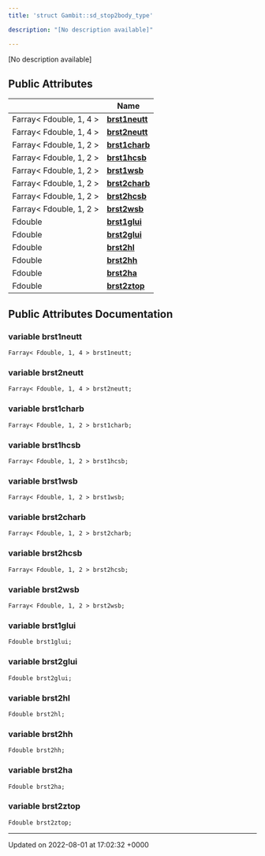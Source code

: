 ```yaml
---
title: 'struct Gambit::sd_stop2body_type'

description: "[No description available]"

---
```









[No description available]

## Public Attributes

|                | Name           |
| -------------- | -------------- |
| Farray< Fdouble, 1, 4 > | **[brst1neutt](/documentation/code/classes/structgambit_1_1sd__stop2body__type/#variable-brst1neutt)**  |
| Farray< Fdouble, 1, 4 > | **[brst2neutt](/documentation/code/classes/structgambit_1_1sd__stop2body__type/#variable-brst2neutt)**  |
| Farray< Fdouble, 1, 2 > | **[brst1charb](/documentation/code/classes/structgambit_1_1sd__stop2body__type/#variable-brst1charb)**  |
| Farray< Fdouble, 1, 2 > | **[brst1hcsb](/documentation/code/classes/structgambit_1_1sd__stop2body__type/#variable-brst1hcsb)**  |
| Farray< Fdouble, 1, 2 > | **[brst1wsb](/documentation/code/classes/structgambit_1_1sd__stop2body__type/#variable-brst1wsb)**  |
| Farray< Fdouble, 1, 2 > | **[brst2charb](/documentation/code/classes/structgambit_1_1sd__stop2body__type/#variable-brst2charb)**  |
| Farray< Fdouble, 1, 2 > | **[brst2hcsb](/documentation/code/classes/structgambit_1_1sd__stop2body__type/#variable-brst2hcsb)**  |
| Farray< Fdouble, 1, 2 > | **[brst2wsb](/documentation/code/classes/structgambit_1_1sd__stop2body__type/#variable-brst2wsb)**  |
| Fdouble | **[brst1glui](/documentation/code/classes/structgambit_1_1sd__stop2body__type/#variable-brst1glui)**  |
| Fdouble | **[brst2glui](/documentation/code/classes/structgambit_1_1sd__stop2body__type/#variable-brst2glui)**  |
| Fdouble | **[brst2hl](/documentation/code/classes/structgambit_1_1sd__stop2body__type/#variable-brst2hl)**  |
| Fdouble | **[brst2hh](/documentation/code/classes/structgambit_1_1sd__stop2body__type/#variable-brst2hh)**  |
| Fdouble | **[brst2ha](/documentation/code/classes/structgambit_1_1sd__stop2body__type/#variable-brst2ha)**  |
| Fdouble | **[brst2ztop](/documentation/code/classes/structgambit_1_1sd__stop2body__type/#variable-brst2ztop)**  |

## Public Attributes Documentation

### variable brst1neutt

```
Farray< Fdouble, 1, 4 > brst1neutt;
```


### variable brst2neutt

```
Farray< Fdouble, 1, 4 > brst2neutt;
```


### variable brst1charb

```
Farray< Fdouble, 1, 2 > brst1charb;
```


### variable brst1hcsb

```
Farray< Fdouble, 1, 2 > brst1hcsb;
```


### variable brst1wsb

```
Farray< Fdouble, 1, 2 > brst1wsb;
```


### variable brst2charb

```
Farray< Fdouble, 1, 2 > brst2charb;
```


### variable brst2hcsb

```
Farray< Fdouble, 1, 2 > brst2hcsb;
```


### variable brst2wsb

```
Farray< Fdouble, 1, 2 > brst2wsb;
```


### variable brst1glui

```
Fdouble brst1glui;
```


### variable brst2glui

```
Fdouble brst2glui;
```


### variable brst2hl

```
Fdouble brst2hl;
```


### variable brst2hh

```
Fdouble brst2hh;
```


### variable brst2ha

```
Fdouble brst2ha;
```


### variable brst2ztop

```
Fdouble brst2ztop;
```


-------------------------------

Updated on 2022-08-01 at 17:02:32 +0000